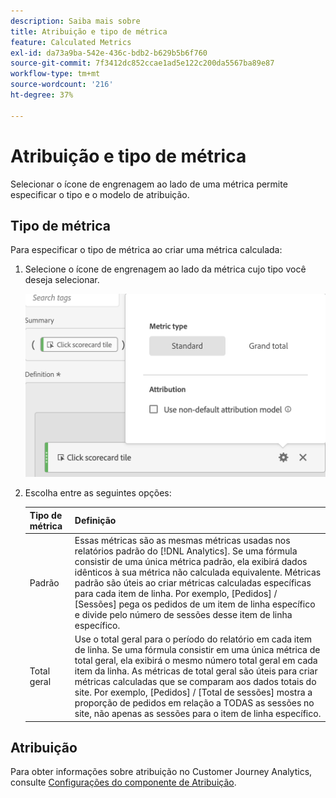 ```yaml
---
description: Saiba mais sobre
title: Atribuição e tipo de métrica
feature: Calculated Metrics
exl-id: da73a9ba-542e-436c-bdb2-b629b5b6f760
source-git-commit: 7f3412dc852ccae1ad5e122c200da5567ba89e87
workflow-type: tm+mt
source-wordcount: '216'
ht-degree: 37%

---
```


# Atribuição e tipo de métrica

Selecionar o ícone de engrenagem ao lado de uma métrica permite especificar o tipo e o modelo de atribuição.

## Tipo de métrica

Para especificar o tipo de métrica ao criar uma métrica calculada:

1. Selecione o ícone de engrenagem ao lado da métrica cujo tipo você deseja selecionar.

   ![](assets/cm_type_alloc.png)

1. Escolha entre as seguintes opções:

   | Tipo de métrica | Definição |
   |---|---|
   | Padrão | Essas métricas são as mesmas métricas usadas nos relatórios padrão do [!DNL Analytics]. Se uma fórmula consistir de uma única métrica padrão, ela exibirá dados idênticos à sua métrica não calculada equivalente. Métricas padrão são úteis ao criar métricas calculadas específicas para cada item de linha. Por exemplo, [Pedidos] / [Sessões] pega os pedidos de um item de linha específico e divide pelo número de sessões desse item de linha específico. |
   | Total geral | Use o total geral para o período do relatório em cada item de linha. Se uma fórmula consistir em uma única métrica de total geral, ela exibirá o mesmo número total geral em cada item da linha. As métricas de total geral são úteis para criar métricas calculadas que se comparam aos dados totais do site. Por exemplo, [Pedidos] / [Total de sessões] mostra a proporção de pedidos em relação a TODAS as sessões no site, não apenas as sessões para o item de linha específico. |

## Atribuição

Para obter informações sobre atribuição no Customer Journey Analytics, consulte [Configurações do componente de Atribuição](/help/data-views/component-settings/attribution.md).
